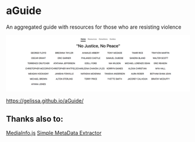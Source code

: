 # aGuide
An aggregated guide with resources for those who are resisting violence

![No Justice, No Peace](assets/nj_np.png)

https://gelissa.github.io/aGuide/

## Thanks also to:

[MediaInfo.js](https://mediainfo.js.org/#mediainfojs)
[Simple MetaData Extractor](https://codepen.io/buzzone/pen/eYNjJrx)
